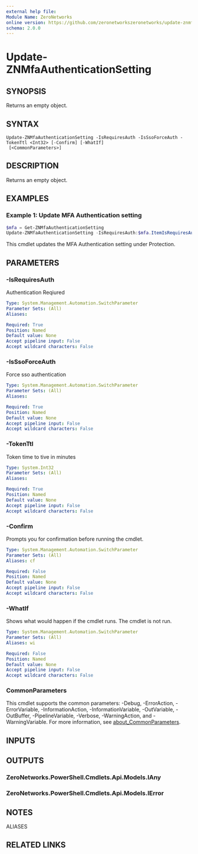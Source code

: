 ```yaml
---
external help file:
Module Name: ZeroNetworks
online version: https://github.com/zeronetworkszeronetworks/update-znmfaauthenticationsetting
schema: 2.0.0
---
```


# Update-ZNMfaAuthenticationSetting

## SYNOPSIS
Returns an empty object.

## SYNTAX

```
Update-ZNMfaAuthenticationSetting -IsRequiresAuth -IsSsoForceAuth -TokenTtl <Int32> [-Confirm] [-WhatIf]
 [<CommonParameters>]
```

## DESCRIPTION
Returns an empty object.

## EXAMPLES

### Example 1: Update MFA Authentication setting
```powershell
$mfa = Get-ZNMfaAuthenticationSetting
Update-ZNMfaAuthenticationSetting -IsRequiresAuth:$mfa.ItemIsRequiresAuth -IsSsoForceAuth:$mfa.ItemIsSsoForceAuth -TokenTtl 120
```

This cmdlet updates the MFA Authentication setting under Protection.

## PARAMETERS

### -IsRequiresAuth
Authentication Reqiured

```yaml
Type: System.Management.Automation.SwitchParameter
Parameter Sets: (All)
Aliases:

Required: True
Position: Named
Default value: None
Accept pipeline input: False
Accept wildcard characters: False
```

### -IsSsoForceAuth
Force sso authentication

```yaml
Type: System.Management.Automation.SwitchParameter
Parameter Sets: (All)
Aliases:

Required: True
Position: Named
Default value: None
Accept pipeline input: False
Accept wildcard characters: False
```

### -TokenTtl
Token time to tive in minutes

```yaml
Type: System.Int32
Parameter Sets: (All)
Aliases:

Required: True
Position: Named
Default value: None
Accept pipeline input: False
Accept wildcard characters: False
```

### -Confirm
Prompts you for confirmation before running the cmdlet.

```yaml
Type: System.Management.Automation.SwitchParameter
Parameter Sets: (All)
Aliases: cf

Required: False
Position: Named
Default value: None
Accept pipeline input: False
Accept wildcard characters: False
```

### -WhatIf
Shows what would happen if the cmdlet runs.
The cmdlet is not run.

```yaml
Type: System.Management.Automation.SwitchParameter
Parameter Sets: (All)
Aliases: wi

Required: False
Position: Named
Default value: None
Accept pipeline input: False
Accept wildcard characters: False
```

### CommonParameters
This cmdlet supports the common parameters: -Debug, -ErrorAction, -ErrorVariable, -InformationAction, -InformationVariable, -OutVariable, -OutBuffer, -PipelineVariable, -Verbose, -WarningAction, and -WarningVariable. For more information, see [about_CommonParameters](http://go.microsoft.com/fwlink/?LinkID=113216).

## INPUTS

## OUTPUTS

### ZeroNetworks.PowerShell.Cmdlets.Api.Models.IAny

### ZeroNetworks.PowerShell.Cmdlets.Api.Models.IError

## NOTES

ALIASES

## RELATED LINKS


